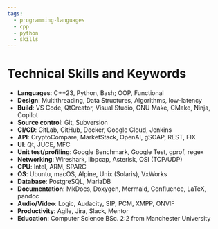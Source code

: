 ```yaml
---
tags:
  - programming-languages
  - cpp
  - python
  - skills
---
```


# Technical Skills and Keywords

- __Languages__: C++23, Python, Bash; OOP, Functional
- __Design__: Multithreading, Data Structures, Algorithms, low-latency
- __Build__: VS Code, QtCreator, Visual Studio, GNU Make, CMake, Ninja, Copilot
- __Source control__: Git, Subversion
- __CI/CD__: GitLab, GitHub, Docker, Google Cloud, Jenkins
- __API__: CryptoCompare, MarketStack, OpenAI, gSOAP, REST, FIX
- __UI__: Qt, JUCE, MFC
- __Unit test/profiling__: Google Benchmark, Google Test, gprof, regex
- __Networking__: Wireshark, libpcap, Asterisk, OSI (TCP/UDP)
- __CPU__: Intel, ARM, SPARC
- __OS__: Ubuntu, macOS, Alpine, Unix (Solaris), VxWorks
- __Database__: PostgreSQL, MariaDB
- __Documentation__: MkDocs, Doxygen, Mermaid, Confluence, LaTeX, pandoc
- __Audio/Video__: Logic, Audacity, SIP, PCM, XMPP, ONVIF
- __Productivity__: Agile, Jira, Slack, Mentor
- __Education__: Computer Science BSc. 2:2 from Manchester University

